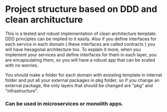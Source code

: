 # Project structure based on DDD and clean architucture
 
This is a tested and robust Implementation of clean architecture template. DDD principles can be implied to it easily. Also if you define interfaces for each service in each domain ( these interfaces are called contracts ) you will have hexagonal architecture too. To explain it more, when you implement your services and define interfaces for them in each layer, you are encapsulating them, so you will have a robust app that can be scaled with no worries. 

You should make a folder for each domain with exsisting template in internal folder and put all your external packages in pkg folder; so if you change an external package, the only layers that should be changed are "pkg" and "infrastructure".



### Can be used in microservices or monolith apps. 


